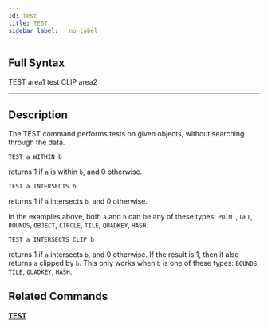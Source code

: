 ```yaml
---
id: test
title: TEST
sidebar_label: __no_label
---
```


## Full Syntax

TEST area1 test CLIP area2

---

## Description

The TEST command performs tests on given objects, without searching through the data.

```tile38
TEST a WITHIN b
```

returns 1 if `a` is within `b`, and 0 otherwise.

```tile38
TEST a INTERSECTS b
```

returns 1 if `a` intersects `b`, and 0 otherwise.

In the examples above, both `a` and `b` can be any of these types: `POINT`, `GET`, `BOUNDS`, `OBJECT`, `CIRCLE`, `TILE`, `QUADKEY`, `HASH`.

```tile38
TEST a INTERSECTS CLIP b
```

returns 1 if `a` intersects `b`, and 0 otherwise.  If the result is 1, then it also returns `a` clipped by `b`. This only works when `b` is one of these types: `BOUNDS`, `TILE`, `QUADKEY`, `HASH`.

## Related Commands

**[TEST](test.html)**<br>